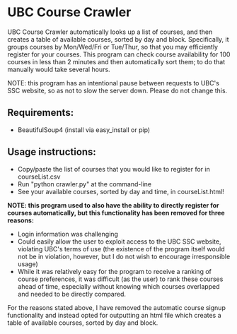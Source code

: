 # UBC Course Crawler

UBC Course Crawler automatically looks up a list of courses, and then creates a table of available courses, sorted by day and block. Specifically, it groups courses by Mon/Wed/Fri or Tue/Thur, so that you may efficiently register for your courses. This program can check course availability for 100 courses in less than 2 minutes and then automatically sort them; to do that manually would take several hours.

NOTE: this program has an intentional pause between requests to UBC's SSC website, so as not to slow the server down. Please do not change this.

## Requirements:
* BeautifulSoup4 (install via easy_install or pip)

## Usage instructions:
* Copy/paste the list of courses that you would like to register for in courseList.csv
* Run "python crawler.py" at the command-line
* See your available courses, sorted by day and time, in courseList.html!

**NOTE: this program used to also have the ability to directly register for courses automatically, but this functionality has been removed for three reasons:**
* Login information was challenging
* Could easily allow the user to exploit access to the UBC SSC website, violating UBC's terms of use (the existence of the program itself would not be in violation, however, but I do not wish to encourage irresponsible usage)
* While it was relatively easy for the program to receive a ranking of course preferences, it was difficult (as the user) to rank these courses ahead of time, especially without knowing which courses overlapped and needed to be directly compared.

For the reasons stated above, I have removed the automatic course signup functionality and instead opted for outputting an html file which creates a table of available courses, sorted by day and block.
